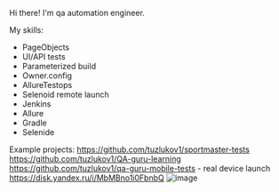 Hi there! I'm qa automation engineer.

My skills: 
- PageObjects
- UI/API tests
- Parameterized build
- Owner.config
- AllureTestops
- Selenoid remote launch
- Jenkins
- Allure
- Gradle
- Selenide

Example projects: 
https://github.com/tuzlukov1/sportmaster-tests
https://github.com/tuzlukov1/QA-guru-learning
https://github.com/tuzlukov1/qa-guru-mobile-tests - real device launch https://disk.yandex.ru/i/MbMBno1i0FbnbQ
![image](https://user-images.githubusercontent.com/53001619/170314809-1b0d92c5-b046-497d-971b-198ee00d3ba7.png)
